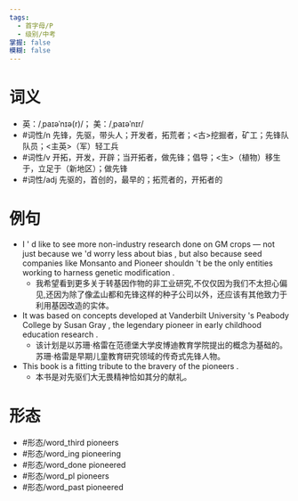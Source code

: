 ```yaml
---
tags:
  - 首字母/P
  - 级别/中考
掌握: false
模糊: false
---
```

# 词义
- 英：/ˌpaɪəˈnɪə(r)/； 美：/ˌpaɪəˈnɪr/
- #词性/n  先锋，先驱，带头人；开发者，拓荒者；<古>挖掘者，矿工；先锋队队员；<主英>（军）轻工兵
- #词性/v  开拓，开发，开辟；当开拓者，做先锋；倡导；<生>（植物）移生于，立足于（新地区）；做先锋
- #词性/adj  先驱的，首创的，最早的；拓荒者的，开拓者的
# 例句
- I ' d like to see more non-industry research done on GM crops — not just because we 'd worry less about bias , but also because seed companies like Monsanto and Pioneer shouldn 't be the only entities working to harness genetic modification .
	- 我希望看到更多关于转基因作物的非工业研究,不仅仅因为我们不太担心偏见,还因为除了像孟山都和先锋这样的种子公司以外，还应该有其他致力于利用基因改造的实体。
- It was based on concepts developed at Vanderbilt University 's Peabody College by Susan Gray , the legendary pioneer in early childhood education research .
	- 该计划是以苏珊·格雷在范德堡大学皮博迪教育学院提出的概念为基础的。苏珊·格雷是早期儿童教育研究领域的传奇式先锋人物。
- This book is a fitting tribute to the bravery of the pioneers .
	- 本书是对先驱们大无畏精神恰如其分的献礼。
# 形态
- #形态/word_third pioneers
- #形态/word_ing pioneering
- #形态/word_done pioneered
- #形态/word_pl pioneers
- #形态/word_past pioneered
